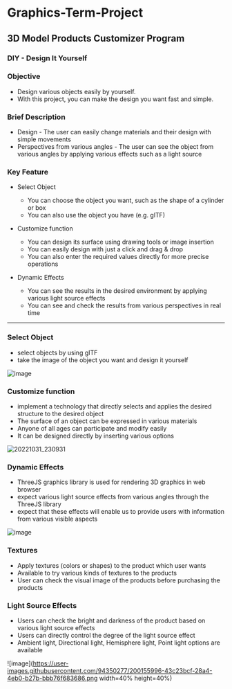 # Graphics-Term-Project
  
## 3D Model Products Customizer Program

### DIY - Design It Yourself  
  
    
  
    
      
      
### Objective 
* Design various objects easily by yourself.
* With this project, you can make the design you want fast and simple.  


### Brief Description
* Design - The user can easily change materials and their design with simple movements
* Perspectives from various angles - The user can see the object from various angles by applying various effects such as a light source


### Key Feature
* Select Object
  * You can choose the object you want, such as the shape of a cylinder or box
  * You can also use the object you have (e.g. glTF)  

* Customize function
  * You can design its surface using drawing tools or image insertion
  * You can easily design with just a click and drag & drop
  * You can also enter the required values directly for more precise operations  
 
* Dynamic Effects
  * You can see the results in the desired environment by applying various light source effects
  * You can see and check the results from various perspectives in real time

-----------------------------------------------------------
### Select Object  
* select objects by using gITF
* take the image of the object you want and design it yourself  

![image](https://user-images.githubusercontent.com/94350277/200155820-a7b21b6d-3cfd-46ea-83f5-625d4cc354c9.png)

### Customize function
* implement a technology that directly selects and applies the desired structure to the desired object
* The surface of an object can be expressed in various materials
* Anyone of all ages can participate and modify easily 
* It can be designed directly by inserting various options 

![20221031_230931](https://user-images.githubusercontent.com/94350277/199027802-bf385ed0-7b5f-4fd8-83e5-be90703b6f51.png)

### Dynamic Effects
* ThreeJS graphics library is used for rendering 3D graphics in web browser
* expect various light source effects from various angles through the ThreeJS library
* expect that these effects will enable us to provide users with information from various visible aspects

![image](https://user-images.githubusercontent.com/94350277/200155875-f1ca589d-7a25-4b15-8fbd-05d5b2a30d63.png)

### Textures
* Apply textures (colors or shapes) to the product which user wants
* Available to try various kinds of textures to the products
* User can check the visual image of the products before purchasing the products  

### Light Source Effects
* Users can check the bright and darkness of the product based on various light source effects
* Users can directly control the degree of the light source effect
* Ambient light, Directional light, Hemisphere light, Point light options are available  

![image](https://user-images.githubusercontent.com/94350277/200155996-43c23bcf-28a4-4eb0-b27b-bbb76f683686.png width=40% height=40%)

